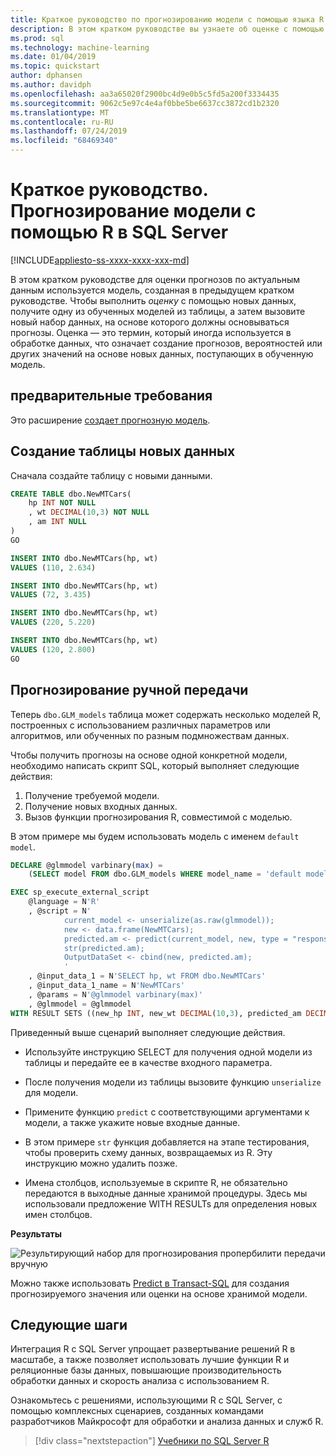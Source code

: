 ```yaml
---
title: Краткое руководство по прогнозированию модели с помощью языка R
description: В этом кратком руководстве вы узнаете об оценке с помощью предварительно созданной модели в R и SQL Server данных.
ms.prod: sql
ms.technology: machine-learning
ms.date: 01/04/2019
ms.topic: quickstart
author: dphansen
ms.author: davidph
ms.openlocfilehash: aa3a65020f2900bc4d9e0b5c5fd5a200f3334435
ms.sourcegitcommit: 9062c5e97c4e4af0bbe5be6637cc3872cd1b2320
ms.translationtype: MT
ms.contentlocale: ru-RU
ms.lasthandoff: 07/24/2019
ms.locfileid: "68469340"
---
```

# <a name="quickstart-predict-from-model-using-r-in-sql-server"></a>Краткое руководство. Прогнозирование модели с помощью R в SQL Server
[!INCLUDE[appliesto-ss-xxxx-xxxx-xxx-md](../../includes/appliesto-ss-xxxx-xxxx-xxx-md.md)]

В этом кратком руководстве для оценки прогнозов по актуальным данным используется модель, созданная в предыдущем кратком руководстве. Чтобы выполнить _оценку_ с помощью новых данных, получите одну из обученных моделей из таблицы, а затем вызовите новый набор данных, на основе которого должны основываться прогнозы. Оценка — это термин, который иногда используется в обработке данных, что означает создание прогнозов, вероятностей или других значений на основе новых данных, поступающих в обученную модель.

## <a name="prerequisites"></a>предварительные требования

Это расширение [создает прогнозную модель](quickstart-r-create-predictive-model.md).

## <a name="create-the-table-of-new-data"></a>Создание таблицы новых данных

Сначала создайте таблицу с новыми данными. 

```sql
CREATE TABLE dbo.NewMTCars(
    hp INT NOT NULL
    , wt DECIMAL(10,3) NOT NULL
    , am INT NULL
)
GO

INSERT INTO dbo.NewMTCars(hp, wt)
VALUES (110, 2.634)

INSERT INTO dbo.NewMTCars(hp, wt)
VALUES (72, 3.435)

INSERT INTO dbo.NewMTCars(hp, wt)
VALUES (220, 5.220)

INSERT INTO dbo.NewMTCars(hp, wt)
VALUES (120, 2.800)
GO
```

## <a name="predict-manual-transmission"></a>Прогнозирование ручной передачи

Теперь `dbo.GLM_models` таблица может содержать несколько моделей R, построенных с использованием различных параметров или алгоритмов, или обученных по разным подмножествам данных.

Чтобы получить прогнозы на основе одной конкретной модели, необходимо написать скрипт SQL, который выполняет следующие действия:

1. Получение требуемой модели.
2. Получение новых входных данных.
3. Вызов функции прогнозирования R, совместимой с моделью.

В этом примере мы будем использовать модель с именем `default model`.

```sql
DECLARE @glmmodel varbinary(max) = 
    (SELECT model FROM dbo.GLM_models WHERE model_name = 'default model');

EXEC sp_execute_external_script
    @language = N'R'
    , @script = N'
            current_model <- unserialize(as.raw(glmmodel));
            new <- data.frame(NewMTCars);
            predicted.am <- predict(current_model, new, type = "response");
            str(predicted.am);
            OutputDataSet <- cbind(new, predicted.am);
            '
    , @input_data_1 = N'SELECT hp, wt FROM dbo.NewMTCars'
    , @input_data_1_name = N'NewMTCars'
    , @params = N'@glmmodel varbinary(max)'
    , @glmmodel = @glmmodel
WITH RESULT SETS ((new_hp INT, new_wt DECIMAL(10,3), predicted_am DECIMAL(10,3)));
```

Приведенный выше сценарий выполняет следующие действия.

+ Используйте инструкцию SELECT для получения одной модели из таблицы и передайте ее в качестве входного параметра.

+ После получения модели из таблицы вызовите функцию `unserialize` для модели.

+ Примените функцию `predict` с соответствующими аргументами к модели, а также укажите новые входные данные.

+ В этом примере `str` функция добавляется на этапе тестирования, чтобы проверить схему данных, возвращаемых из R. Эту инструкцию можно удалить позже.

+ Имена столбцов, используемые в скрипте R, не обязательно передаются в выходные данные хранимой процедуры. Здесь мы использовали предложение WITH RESULTs для определения новых имен столбцов.

**Результаты**

![Результирующий набор для прогнозирования пропербилити передачи вручную](./media/r-predict-am-resultset.png)

Можно также использовать [Predict в Transact-SQL](https://docs.microsoft.com/sql/t-sql/queries/predict-transact-sql) для создания прогнозируемого значения или оценки на основе хранимой модели.

## <a name="next-steps"></a>Следующие шаги

Интеграция R с SQL Server упрощает развертывание решений R в масштабе, а также позволяет использовать лучшие функции R и реляционные базы данных, повышающие производительность обработки данных и скорость анализа с использованием R. 

Ознакомьтесь с решениями, использующими R с SQL Server, с помощью комплексных сценариев, созданных командами разработчиков Майкрософт для обработки и анализа данных и служб R.

> [!div class="nextstepaction"]
> [Учебники по SQL Server R](sql-server-r-tutorials.md)
